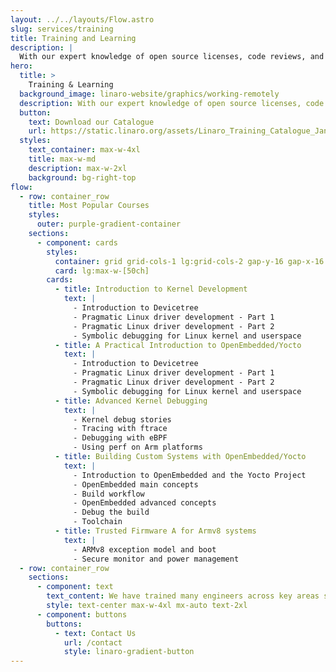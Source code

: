 ```yaml
---
layout: ../../layouts/Flow.astro
slug: services/training
title: Training and Learning
description: |
  With our expert knowledge of open source licenses, code reviews, and hands-on Linux training, we help companies eliminate risk, achieve compliance, and build strong relationships with open source communities. Our customized training courses cover a wide range of topics and can be tailored to meet the specific needs of your team. Gain the skills and expertise to embrace emerging technologies and best practices in the world of Linux and Arm technology.
hero:
  title: >
    Training & Learning
  background_image: linaro-website/graphics/working-remotely
  description: With our expert knowledge of open source licenses, code reviews, and hands-on Linux training, we help companies eliminate risk, achieve compliance, and build strong relationships with open source communities. Our customized training courses cover a wide range of topics and can be tailored to meet the specific needs of your team. Gain the skills and expertise to embrace emerging technologies and best practices in the world of Linux and Arm technology.
  button:
    text: Download our Catalogue
    url: https://static.linaro.org/assets/Linaro_Training_Catalogue_January_2024.pdf
  styles:
    text_container: max-w-4xl
    title: max-w-md
    description: max-w-2xl
    background: bg-right-top
flow:
  - row: container_row
    title: Most Popular Courses
    styles:
      outer: purple-gradient-container
    sections:
      - component: cards
        styles:
          container: grid grid-cols-1 lg:grid-cols-2 gap-y-16 gap-x-16 mx-auto lg:justify-items-center marker:text-white
          card: lg:max-w-[50ch]
        cards:
          - title: Introduction to Kernel Development
            text: |
              - Introduction to Devicetree
              - Pragmatic Linux driver development - Part 1
              - Pragmatic Linux driver development - Part 2
              - Symbolic debugging for Linux kernel and userspace
          - title: A Practical Introduction to OpenEmbedded/Yocto
            text: |
              - Introduction to Devicetree
              - Pragmatic Linux driver development - Part 1
              - Pragmatic Linux driver development - Part 2
              - Symbolic debugging for Linux kernel and userspace
          - title: Advanced Kernel Debugging
            text: |
              - Kernel debug stories
              - Tracing with ftrace
              - Debugging with eBPF
              - Using perf on Arm platforms
          - title: Building Custom Systems with OpenEmbedded/Yocto
            text: |
              - Introduction to OpenEmbedded and the Yocto Project
              - OpenEmbedded main concepts
              - Build workflow
              - OpenEmbedded advanced concepts
              - Debug the build
              - Toolchain
          - title: Trusted Firmware A for Armv8 systems
            text: |
              - ARMv8 exception model and boot
              - Secure monitor and power management
  - row: container_row
    sections:
      - component: text
        text_content: We have trained many engineers across key areas such as OP-TEE, Energy Aware Scheduler, Arm Trusted Firmware, Power Management and Open Source development to name but a few.
        style: text-center max-w-4xl mx-auto text-2xl
      - component: buttons
        buttons:
          - text: Contact Us
            url: /contact
            style: linaro-gradient-button
---
```


